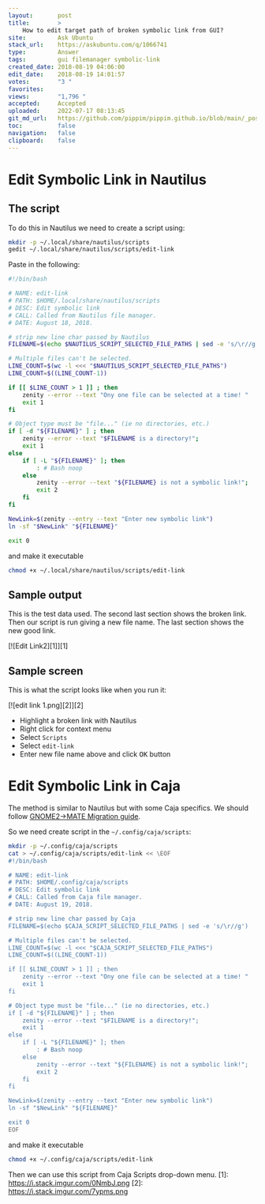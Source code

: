 ```yaml
---
layout:       post
title:        >
    How to edit target path of broken symbolic link from GUI?
site:         Ask Ubuntu
stack_url:    https://askubuntu.com/q/1066741
type:         Answer
tags:         gui filemanager symbolic-link
created_date: 2018-08-19 04:06:00
edit_date:    2018-08-19 14:01:57
votes:        "3 "
favorites:    
views:        "1,796 "
accepted:     Accepted
uploaded:     2022-07-17 08:13:45
git_md_url:   https://github.com/pippim/pippim.github.io/blob/main/_posts/2018/2018-08-19-How-to-edit-target-path-of-broken-symbolic-link-from-GUI_.md
toc:          false
navigation:   false
clipboard:    false
---
```


# Edit Symbolic Link in Nautilus

## The script



To do this in Nautilus we need to create a script using:

``` bash
mkdir -p ~/.local/share/nautilus/scripts
gedit ~/.local/share/nautilus/scripts/edit-link
```

Paste in the following:

<!-- lang-bash -->

``` bash
#!/bin/bash

# NAME: edit-link
# PATH: $HOME/.local/share/nautilus/scripts
# DESC: Edit symbolic link
# CALL: Called from Nautilus file manager.
# DATE: August 18, 2018.

# strip new line char passed by Nautilus
FILENAME=$(echo $NAUTILUS_SCRIPT_SELECTED_FILE_PATHS | sed -e 's/\r//g')

# Multiple files can't be selected.
LINE_COUNT=$(wc -l <<< "$NAUTILUS_SCRIPT_SELECTED_FILE_PATHS")
LINE_COUNT=$((LINE_COUNT-1))

if [[ $LINE_COUNT > 1 ]] ; then
    zenity --error --text "Ony one file can be selected at a time! "
    exit 1
fi

# Object type must be "file..." (ie no directories, etc.)
if [ -d "${FILENAME}" ] ; then
    zenity --error --text "$FILENAME is a directory!";
    exit 1
else
    if [ -L "${FILENAME}" ]; then
        : # Bash noop
    else
        zenity --error --text "${FILENAME} is not a symbolic link!";
        exit 2
    fi
fi

NewLink=$(zenity --entry --text "Enter new symbolic link")
ln -sf "$NewLink" "${FILENAME}"

exit 0
```

and make it executable

``` bash
chmod +x ~/.local/share/nautilus/scripts/edit-link
```

## Sample output

This is the test data used. The second last section shows the broken link. Then our script is run giving a new file name. The last section shows the new good link.

[![Edit Link2][1]][1]

## Sample screen

This is what the script looks like when you run it:

[![edit link 1.png][2]][2]

- Highlight a broken link with Nautilus
- Right click for context menu
- Select `Scripts`
- Select `edit-link`
- Enter new file name above and click <kbd>OK</kbd> button

# Edit Symbolic Link in Caja

The method is similar to Nautilus but with some Caja specifics. We should follow [GNOME2→MATE Migration guide](http://wiki.mate-desktop.org/migrating).

So we need create script in the `~/.config/caja/scripts`:

``` bash
mkdir -p ~/.config/caja/scripts
cat > ~/.config/caja/scripts/edit-link << \EOF
#!/bin/bash

# NAME: edit-link
# PATH: $HOME/.config/caja/scripts
# DESC: Edit symbolic link
# CALL: Called from Caja file manager.
# DATE: August 19, 2018.

# strip new line char passed by Caja
FILENAME=$(echo $CAJA_SCRIPT_SELECTED_FILE_PATHS | sed -e 's/\r//g')

# Multiple files can't be selected.
LINE_COUNT=$(wc -l <<< "$CAJA_SCRIPT_SELECTED_FILE_PATHS")
LINE_COUNT=$((LINE_COUNT-1))

if [[ $LINE_COUNT > 1 ]] ; then
    zenity --error --text "Ony one file can be selected at a time! "
    exit 1
fi

# Object type must be "file..." (ie no directories, etc.)
if [ -d "${FILENAME}" ] ; then
    zenity --error --text "$FILENAME is a directory!";
    exit 1
else
    if [ -L "${FILENAME}" ]; then
        : # Bash noop
    else
        zenity --error --text "${FILENAME} is not a symbolic link!";
        exit 2
    fi
fi

NewLink=$(zenity --entry --text "Enter new symbolic link")
ln -sf "$NewLink" "${FILENAME}"

exit 0
EOF
```

and make it executable

``` bash
chmod +x ~/.config/caja/scripts/edit-link
```

Then we can use this script from Caja Scripts drop-down menu. 
  [1]: https://i.stack.imgur.com/0NmbJ.png
  [2]: https://i.stack.imgur.com/7ypms.png

